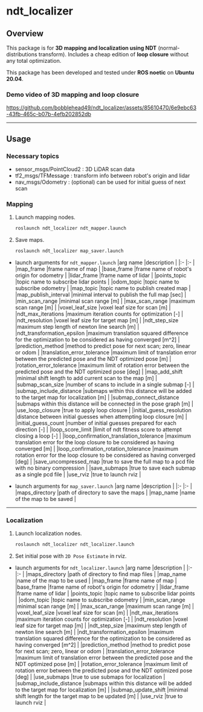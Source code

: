 # ndt_localizer

## Overview
This package is for **3D mapping and localization using NDT** (normal-distributions transform).
Includes a cheap edition of **loop closure** without any total optimization.  

This package has been developed and tested under **ROS noetic** on **Ubuntu 20.04**.  

### Demo video of 3D mapping and loop closure 

https://github.com/bobblehead49/ndt_localizer/assets/85610470/6e9ebc63-43fb-465c-b07b-4efb202852db

---

## Usage

### Necessary topics
- sensor_msgs/PointCloud2 : 3D LiDAR scan data
- tf2_msgs/TFMessage : transform info between robot's origin and lidar
- nav_msgs/Odometry : (optional) can be used for initial guess of next scan

### Mapping
1. Launch mapping nodes.
    ```bash
    roslaunch ndt_localizer ndt_mapper.launch
    ```

1. Save maps.
    ```bash
    roslaunch ndt_localizer map_saver.launch
    ```

- launch arguments for `ndt_mapper.launch`
    |arg name                                   |description                                                                                                |
    |:-                                         |:-                                                                                                         |
    |map_frame                                  |frame name of map                                                                                          |
    |base_frame                                 |frame name of robot's origin for odometry                                                                  |
    |lidar_frame                                |frame name of lidar                                                                                        |
    |points_topic                               |topic name to subscribe lidar points                                                                       |
    |odom_topic                                 |topic name to subscribe odometry                                                                           |
    |map_topic                                  |topic name to publish created map                                                                          |
    |map_publish_interval                       |minimal interval to publish the full map [sec]                                                             |
    |min_scan_range                             |minimal scan range [m]                                                                                     |
    |max_scan_range                             |maximum scan range [m]                                                                                     |
    |voxel_leaf_size                            |voxel leaf size for scan [m]                                                                               |
    |ndt_max_iterations                         |maximum iteration counts for optimization [-]                                                              |
    |ndt_resolution                             |voxel leaf size for target map [m]                                                                         |
    |ndt_step_size                              |maximum step length of newton line search [m]                                                              |
    |ndt_transformation_epsilon                 |maximum translation squared difference for the optimization to be considered as having converged [m^2]     |
    |prediction_method                          |method to predict pose for next scan; zero, linear or odom                                                 |
    |translation_error_tolerance                |maximum limit of translation error between the predicted pose and the NDT optimized pose [m]               |
    |rotation_error_tolerance                   |maximum limit of rotation error between the predicted pose and the NDT optimized pose [deg]                |
    |map_add_shift                              |minimal shift length to add current scan to the map [m]                                                    |
    |submap_scan_size                           |number of scans to include in a single submap [-]                                                          |
    |submap_include_distance                    |submaps within this distance will be added to the target map for localization [m]                          |
    |submap_connect_distance                    |submaps within this distance will be connected in the pose graph [m]                                       |
    |use_loop_closure                           |true to apply loop closure                                                                                 |
    |initial_guess_resolution                   |distance between initial guesses when attempting loop closure [m]                                          |
    |initial_guess_count                        |number of initial guesses prepared for each direction [-]                                                  |
    |loop_score_limit                           |limit of ndt fitness score to attempt closing a loop [-]                                                   |
    |loop_confirmation_translation_tolerance    |maximum translation error for the loop closure to be considered as having converged [m]                    |
    |loop_confirmation_rotation_tolerance       |maximum rotation error for the loop closure to be considered as having converged [deg]                     |
    |save_uncompressed_map                      |true to save the full map to a pcd file with no binary compression                                         |
    |save_submaps                               |true to save each submap as a single pcd file                                                              |
    |use_rviz                                   |true to launch rviz                                                                                        |

- launch arguments for `map_saver.launch`
    |arg name                                   |description                                                                                                |
    |:-                                         |:-                                                                                                         |
    |maps_directory                             |path of directory to save the maps                                                                         |
    |map_name                                   |name of the map to be saved                                                                                |

---

### Localization
1. Launch localization nodes.
    ```bash
    roslaunch ndt_localizer ndt_localizer.launch
    ```

2. Set initial pose with `2D Pose Estimate` in rviz.

- launch arguments for `ndt_localizer.launch`
    |arg name                                   |description                                                                                                |
    |:-                                         |:-                                                                                                         |
    |maps_directory                             |path of directory to find map files                                                                        |
    |map_name                                   |name of the map to be used                                                                                 |
    |map_frame                                  |frame name of map                                                                                          |
    |base_frame                                 |frame name of robot's origin for odometry                                                                  |
    |lidar_frame                                |frame name of lidar                                                                                        |
    |points_topic                               |topic name to subscribe lidar points                                                                       |
    |odom_topic                                 |topic name to subscribe odometry                                                                           |
    |min_scan_range                             |minimal scan range [m]                                                                                     |
    |max_scan_range                             |maximum scan range [m]                                                                                     |
    |voxel_leaf_size                            |voxel leaf size for scan [m]                                                                               |
    |ndt_max_iterations                         |maximum iteration counts for optimization [-]                                                              |
    |ndt_resolution                             |voxel leaf size for target map [m]                                                                         |
    |ndt_step_size                              |maximum step length of newton line search [m]                                                              |
    |ndt_transformation_epsilon                 |maximum translation squared difference for the optimization to be considered as having converged [m^2]     |
    |prediction_method                          |method to predict pose for next scan; zero, linear or odom                                                 |
    |translation_error_tolerance                |maximum limit of translation error between the predicted pose and the NDT optimized pose [m]               |
    |rotation_error_tolerance                   |maximum limit of rotation error between the predicted pose and the NDT optimized pose [deg]                |
    |use_submaps                                |true to use submaps for localization                                                                       |
    |submap_include_distance                    |submaps within this distance will be added to the target map for localization [m]                          |
    |submap_update_shift                        |minimal shift length for the target map to be updated [m]                                                  |
    |use_rviz                                   |true to launch rviz                                                                                        |
